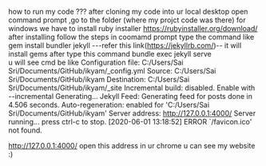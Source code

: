 how to run my code ???
after cloning my code into ur local desktop
open command prompt ,go to the folder (where my projct code was there)
for windows we have to install ruby installer  https://rubyinstaller.org/download/
after installing follow the steps in coomamd prompt
 type the command like
gem install bundler jekyll       ---refer this link(https://jekyllrb.com/)--
it will install gems 
after type this command 
bundle exec jekyll serve  
u will see cmd be like
Configuration file: C:/Users/Sai Sri/Documents/GitHub/ikyam/_config.yml
            Source: C:/Users/Sai Sri/Documents/GitHub/ikyam
       Destination: C:/Users/Sai Sri/Documents/GitHub/ikyam/_site
 Incremental build: disabled. Enable with --incremental
      Generating...
       Jekyll Feed: Generating feed for posts
                    done in 4.506 seconds.
 Auto-regeneration: enabled for 'C:/Users/Sai Sri/Documents/GitHub/ikyam'
    Server address: http://127.0.0.1:4000/
  Server running... press ctrl-c to stop.
[2020-06-01 13:18:52] ERROR `/favicon.ico' not found.

http://127.0.0.1:4000/ open this address in ur chrome
u can see my website :)
